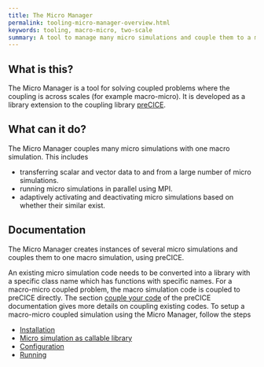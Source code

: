 ```yaml
---
title: The Micro Manager
permalink: tooling-micro-manager-overview.html
keywords: tooling, macro-micro, two-scale
summary: A tool to manage many micro simulations and couple them to a macro simulation via preCICE.
---
```


## What is this?

The Micro Manager is a tool for solving coupled problems where the coupling is across scales (for example macro-micro). It is developed as a library extension to the coupling library [preCICE](https://www.precice.org/).

## What can it do?

The Micro Manager couples many micro simulations with one macro simulation. This includes

- transferring scalar and vector data to and from a large number of micro simulations.
- running micro simulations in parallel using MPI.
- adaptively activating and deactivating micro simulations based on whether their similar exist.

## Documentation

The Micro Manager creates instances of several micro simulations and couples them to one macro simulation, using preCICE.

An existing micro simulation code needs to be converted into a library with a specific class name which has functions with specific names. For a macro-micro coupled problem, the macro simulation code is coupled to preCICE directly. The section [couple your code](couple-your-code-overview.html) of the preCICE documentation gives more details on coupling existing codes. To setup a macro-micro coupled simulation using the Micro Manager, follow the steps

- [Installation](tooling-micro-manager-installation.html)
- [Micro simulation as callable library](tooling-micro-manager-micro-simulation-callable-library.html)
- [Configuration](tooling-micro-manager-configuration.html)
- [Running](tooling-micro-manager-running.html)
